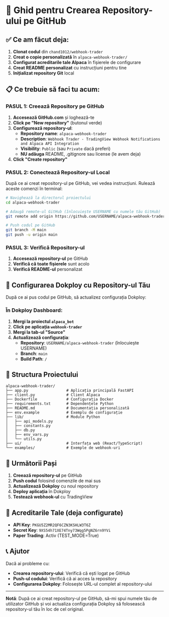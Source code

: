 # 🚀 Ghid pentru Crearea Repository-ului pe GitHub

## ✅ Ce am făcut deja:

1. **Clonat codul** din `chand1012/webhook-trader`
2. **Creat o copie personalizată** în `alpaca-webhook-trader/`
3. **Configurat acreditarile tale Alpaca** în fișierele de configurare
4. **Creat README personalizat** cu instrucțiuni pentru tine
5. **Inițializat repository Git** local

## 📋 Ce trebuie să faci tu acum:

### PASUL 1: Creează Repository pe GitHub

1. **Accesează GitHub.com** și loghează-te
2. **Click pe "New repository"** (butonul verde)
3. **Configurează repository-ul**:
   - **Repository name**: `alpaca-webhook-trader`
   - **Description**: `Webhook Trader - TradingView Webhook Notifications and Alpaca API Integration`
   - **Visibility**: `Public` (sau `Private` dacă preferi)
   - **NU adăuga** README, .gitignore sau license (le avem deja)
4. **Click "Create repository"**

### PASUL 2: Conectează Repository-ul Local

După ce ai creat repository-ul pe GitHub, vei vedea instrucțiuni. Rulează aceste comenzi în terminal:

```bash
# Navighează la directorul proiectului
cd alpaca-webhook-trader

# Adaugă remote-ul GitHub (înlocuiește USERNAME cu numele tău GitHub)
git remote add origin https://github.com/USERNAME/alpaca-webhook-trader.git

# Push codul pe GitHub
git branch -M main
git push -u origin main
```

### PASUL 3: Verifică Repository-ul

1. **Accesează repository-ul** pe GitHub
2. **Verifică că toate fișierele** sunt acolo
3. **Verifică README-ul** personalizat

## 🔧 Configurarea Dokploy cu Repository-ul Tău

După ce ai pus codul pe GitHub, să actualizez configurația Dokploy:

### În Dokploy Dashboard:

1. **Mergi la proiectul `alpaca_bot`**
2. **Click pe aplicația `webhook-trader`**
3. **Mergi la tab-ul "Source"**
4. **Actualizează configurația**:
   - **Repository**: `USERNAME/alpaca-webhook-trader` (înlocuiește USERNAME)
   - **Branch**: `main`
   - **Build Path**: `/`

## 📁 Structura Proiectului

```
alpaca-webhook-trader/
├── app.py                 # Aplicația principală FastAPI
├── client.py              # Client Alpaca
├── Dockerfile             # Configurația Docker
├── requirements.txt       # Dependențele Python
├── README.md              # Documentația personalizată
├── env.example            # Exemplu de configurație
├── lib/                   # Module Python
│   ├── api_models.py
│   ├── constants.py
│   ├── db.py
│   ├── env_vars.py
│   └── utils.py
├── ui/                    # Interfața web (React/TypeScript)
└── examples/              # Exemple de webhook-uri
```

## 🎯 Următorii Pași

1. **Creează repository-ul** pe GitHub
2. **Push codul** folosind comenzile de mai sus
3. **Actualizează Dokploy** cu noul repository
4. **Deploy aplicația** în Dokploy
5. **Testează webhook-ul** cu TradingView

## 🔑 Acreditarile Tale (deja configurate)

- **API Key**: `PKGU5Z2MR2QF6CZN3KSHLW3T6Z`
- **Secret Key**: `9XS54h71XE74Tny73Wqg5PgNZ6rn9YVi`
- **Paper Trading**: Activ (TEST_MODE=True)

## 📞 Ajutor

Dacă ai probleme cu:
- **Crearea repository-ului**: Verifică că ești logat pe GitHub
- **Push-ul codului**: Verifică că ai acces la repository
- **Configurarea Dokploy**: Folosește URL-ul complet al repository-ului

---

**Notă**: După ce ai creat repository-ul pe GitHub, să-mi spui numele tău de utilizator GitHub și voi actualiza configurația Dokploy să folosească repository-ul tău în loc de cel original.
